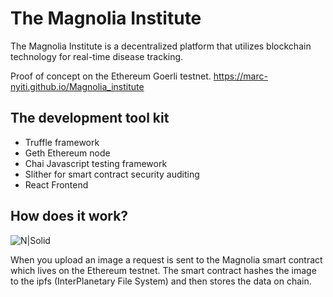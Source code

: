 # The Magnolia Institute
The Magnolia Institute is a decentralized platform that utilizes blockchain technology for real-time disease tracking.

Proof of concept on the Ethereum Goerli testnet.   https://marc-nyiti.github.io/Magnolia_institute


## The development tool kit

 - Truffle framework
 - Geth Ethereum node
 - Chai Javascript testing framework
 - Slither for smart contract security auditing
 - React Frontend

## How does it work?
![N|Solid](https://www.researchgate.net/profile/Nadeem_Javaid/publication/335652136/figure/fig1/AS:811949805821953@1570595327463/Data-sharing-on-IPFS-by-owner.png)

When you upload an image a request is sent to the Magnolia smart contract which lives on the Ethereum testnet. The smart contract hashes the image to the ipfs (InterPlanetary File System) and then stores the data on chain.
